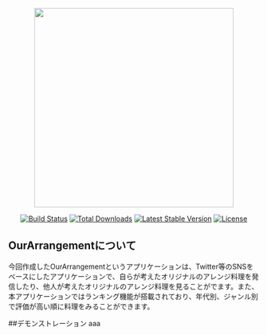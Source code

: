 <p align="center"><img src="https://uchidamyfirst.s3.ap-northeast-1.amazonaws.com/test/9Kfr2b2Zdh8zpc7X4LQxwXkT1ajVOW1nZLWq5eJW.png" width="400"></p>

<p align="center">
<a href="https://travis-ci.org/laravel/framework"><img src="https://travis-ci.org/laravel/framework.svg" alt="Build Status"></a>
<a href="https://packagist.org/packages/laravel/framework"><img src="https://poser.pugx.org/laravel/framework/d/total.svg" alt="Total Downloads"></a>
<a href="https://packagist.org/packages/laravel/framework"><img src="https://poser.pugx.org/laravel/framework/v/stable.svg" alt="Latest Stable Version"></a>
<a href="https://packagist.org/packages/laravel/framework"><img src="https://poser.pugx.org/laravel/framework/license.svg" alt="License"></a>
</p>

## OurArrangementについて

今回作成したOurArrangementというアプリケーションは、Twitter等のSNSをベースにしたアプリケーションで、自らが考えたオリジナルのアレンジ料理を発信したり、他人が考えたオリジナルのアレンジ料理を見ることがでます。また、本アプリケーションではランキング機能が搭載されており、年代別、ジャンル別で評価が高い順に料理をみることができます。

##デモンストレーション
aaa
